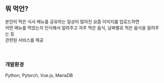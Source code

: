 ## 뭐 먹언?

본인이 먹은 식사 메뉴를 공유하는 일상이 많아진 요즘 이미지를 업로드하면   
어떤 메뉴를 먹었는지 인식해서 알려주고 자주 먹은 음식, 날짜별로 먹은 음식을 알려주는 등   
관련된 서비스를 제공  
<br><br>

### 개발환경

Python, Pytorch, Vue.js, MariaDB
<br><br>
